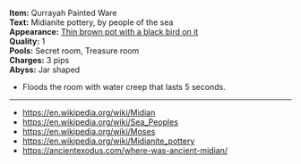 **Item:** Qurrayah Painted Ware
<br>
**Text:** Midianite pottery, by people of the sea
<br>
**Appearance:** [Thin brown pot with a black bird on it](reference.png)
<br>
**Quality:** 1
<br>
**Pools:** Secret room, Treasure room
<br>
**Charges:** 3 pips
<br>
**Abyss:** Jar shaped

- Floods the room with water creep that lasts 5 seconds.

---

- https://en.wikipedia.org/wiki/Midian
- https://en.wikipedia.org/wiki/Sea_Peoples
- https://en.wikipedia.org/wiki/Moses
- https://en.wikipedia.org/wiki/Midianite_pottery
- https://ancientexodus.com/where-was-ancient-midian/